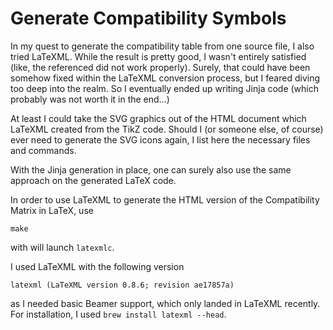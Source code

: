 # Generate Compatibility Symbols

In my quest to generate the compatibility table from one source file, I also tried LaTeXML. While the result is pretty good, I wasn't entirely satisfied (like, the referenced did not work properly). Surely, that could have been somehow fixed within the LaTeXML conversion process, but I feared diving too deep into the realm. So I eventually ended up writing Jinja code (which probably was not worth it in the end…)

At least I could take the SVG graphics out of the HTML document which LaTeXML created from the TikZ code. Should I (or someone else, of course) ever need to generate the SVG icons again, I list here the necessary files and commands.

With the Jinja generation in place, one can surely also use the same approach on the generated LaTeX code.

In order to use LaTeXML to generate the HTML version of the Compatibility Matrix in LaTeX, use

```
make
```

with will launch `latexmlc`.

I used LaTeXML with the following version

```
latexml (LaTeXML version 0.8.6; revision ae17857a)
```

as I needed basic Beamer support, which only landed in LaTeXML recently. For installation, I used `brew install latexml --head`.